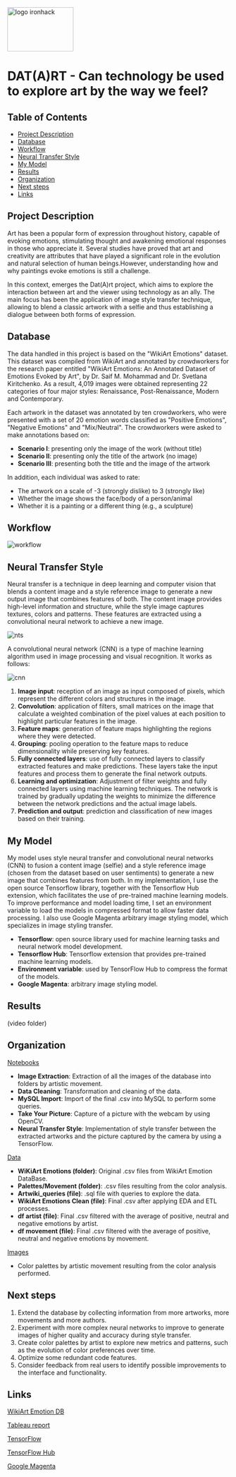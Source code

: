 <img src="https://www.emagister.com/assets/es/logos/centro/id/136150/size/l.jpg" alt="logo ironhack" style="width:150px;height:100px;">

# DAT(A)RT - Can technology be used to explore art by the way we feel?

## Table of Contents

- [Project Description](#project-description)
- [Database](#database)
- [Workflow](#workflow)
- [Neural Transfer Style](#neural-transfer-style)
- [My Model](#my-model)
- [Results](#results)
- [Organization](#organization)
- [Next steps](#conclusions)
- [Links](#links)

## Project Description
Art has been a popular form of expression throughout history, capable of evoking emotions, stimulating thought and awakening emotional responses in those who appreciate it. Several studies have proved that art and creativity are attributes that have played a significant role in the evolution and natural selection of human beings.However, understanding how and why paintings evoke emotions is still a challenge.

In this context, emerges the Dat(A)rt project, which aims to explore the interaction between art and the viewer using technology as an ally. The main focus has been the application of image style transfer technique, allowing to blend a classic artwork with a selfie and thus establishing a dialogue between both forms of expression.

## Database
The data handled in this project is based on the "WikiArt Emotions" dataset. This dataset was compiled from WikiArt and annotated by crowdworkers for the research paper entitled "WikiArt Emotions: An Annotated Dataset of Emotions Evoked by Art", by Dr. Saif M. Mohammad and Dr. Svetlana Kiritchenko. As a result, 4,019 images were obtained representing 22 categories of four major styles: Renaissance, Post-Renaissance, Modern and Contemporary.

Each artwork in the dataset was annotated by ten crowdworkers, who were presented with a set of 20 emotion words classified as "Positive Emotions", "Negative Emotions" and "Mix/Neutral". The crowdworkers were asked to make annotations based on:

* __Scenario I__: presenting only the image of the work (without title)
* __Scenario II__: presenting only the title of the artwork (no image)
* __Scenario III__: presenting both the title and the image of the artwork

In addition, each individual was asked to rate:

* The artwork on a scale of -3 (strongly dislike) to 3 (strongly like)
* Whether the image shows the face/body of a person/animal
* Whether it is a painting or a different thing (e.g., a sculpture)

## Workflow

![workflow](images/readme/workflow_white.png)

## Neural Transfer Style

Neural transfer is a technique in deep learning and computer vision that blends a content image and a style reference image to generate a new output image that combines features of both. The content image provides high-level information and structure, while the style image captures textures, colors and patterns. These features are extracted using a convolutional neural network to achieve a new image.

![nts](images/readme/nts.jpg)
 
A convolutional neural network (CNN) is a type of machine learning algorithm used in image processing and visual recognition. It works as follows:

![cnn](images/readme/cnn.jpg)

1. __Image input__: reception of an image as input composed of pixels, which represent the different colors and structures in the image.
2. __Convolution__: application of filters, small matrices on the image that calculate a weighted combination of the pixel values at each position to highlight particular features in the image.
3. __Feature maps__: generation of feature maps highlighting the regions where they were detected.
4. __Grouping__: pooling operation to the feature maps to reduce dimensionality while preserving key features.
5. __Fully connected layers__: use of fully connected layers to classify extracted features and make predictions. These layers take the input features and process them to generate the final network outputs.
6. __Learning and optimization__: Adjustment of filter weights and fully connected layers using machine learning techniques. The network is trained by gradually updating the weights to minimize the difference between the network predictions and the actual image labels.
7. __Prediction and output__: prediction and classification of new images based on their training.


## My Model
My model uses style neural transfer and convolutional neural networks (CNN) to fusion a content image (selfie) and a style reference image (chosen from the dataset based on user sentiments) to generate a new image that combines features from both. In my implementation, I use the open source Tensorflow library, together with the Tensorflow Hub extension, which facilitates the use of pre-trained machine learning models. To improve performance and model loading time, I set an environment variable to load the models in compressed format to allow faster data processing. I also use Google Magenta arbitrary image styling model, which specializes in image styling transfer. 

* __Tensorflow__: open source library used for machine learning tasks and neural network model development.
* __Tensorflow Hub__: Tensorflow extension that provides pre-trained machine learning models.
* __Environment variable__: used by TensorFlow Hub to compress the format of the models.
* __Google Magenta__: arbitrary image styling model.

## Results

(video folder)

## Organization
<u>Notebooks</u>
 * __Image Extraction__: Extraction of all the images of the database into folders by artistic movement.
* __Data Cleaning__: Transformation and cleaning of the data. 
* __MySQL Import__: Import of the final .csv into MySQL to perform some queries.
* __Take Your Picture__: Capture of a picture with the webcam by using OpenCV.
* __Neural Transfer Style__: Implementation of style transfer between the extracted artworks and the picture captured by the camera by using a TensorFlow.

<u>Data</u>
 * __WiKiArt Emotions (folder)__: Original .csv files from WikiArt Emotion DataBase.
 * __Palettes/Movement (folder)__: .csv files resulting from the color analysis.
 * __Artwiki_queries (file)__: .sql file with queries to explore the data.
* __WikiArt Emotions Clean (file)__: Final .csv after applying EDA and ETL processes.
 * __df artist (file)__: Final .csv filtered with the average of positive, neutral and negative emotions by artist.
 * __df movement (file)__: Final .csv filtered with the average of positive, neutral and negative emotions by movement.

<u>Images</u>
* Color palettes by artistic movement resulting from the color analysis performed.

## Next steps

01. Extend the database by collecting information from more artworks, more movements and more authors.
02. Experiment with more complex neural networks to improve to generate images of higher quality and accuracy during style transfer.
03. Create color palettes by artist to explore new metrics and patterns, such as the evolution of color preferences over time.
04. Optimize some redundant code features.
05. Consider feedback from real users to identify possible improvements to the interface and functionality.

## Links
[WikiArt Emotion DB](http://saifmohammad.com/WebPages/wikiartemotions.html)

[Tableau report](https://public.tableau.com/app/profile/bego.ripoll/viz/DATART/sheet7?publish=yes)


[TensorFlow](https://www.tensorflow.org/tutorials/generative/style_transfer?hl=es-419)


[TensorFlow Hub](https://www.tensorflow.org/hub?hl=es-419)


[Google Magenta](https://tfhub.dev/google/lite-model/magenta/arbitrary-image-stylization-v1-256/int8/prediction/1)
